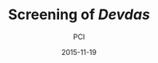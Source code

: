 ---
layout: post
title: "Screening of <i>Devdas</i>"
cleantitle: "Screening of Devdas"
film: "Devdas"
author: PCI
authorurl: "/writer/PCI/"
date: 2015-11-19
day: "Thursday"
dd: "19"
mm: "November"
excerpt: "A wealthy law graduate in the early 1900s (Khan) returns from his studies in London to marry his childhood sweetheart, Paro (Rai), only to have the marriage disapproved by his parents and descend into emotional deterioration."
image: "/images/events/devdas.jpg"
location: "Harrison M20"
time: 9:00 PM
tags: 
- event
---